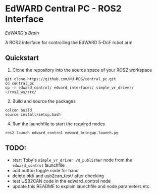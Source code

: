 # EdWARD Central PC - ROS2 Interface
*EdWARD's Brain*

A ROS2 interface for controlling the EdWARD 5-DoF robot arm

## Quickstart
1. Clone the repository into the source space of your ROS2 workspace
```
git clone https://github.com/NU-RDS/central_pc.git
cd central_pc
cp -r edward_control/ edward_interfaces/ simple_vr_driver/ ~/ros2_ws/src/
```
2. Build and source the packages
```
colcon build
source install/setup.bash
```
4. Run the launchfile to start the required nodes
```
ros2 launch edward_control edward_bringup.launch.py
```


## TODO:
- start Toby's `simple_vr_driver VR_publisher` node from the `edward_control` launchfile
- add button toggle code for hand
- delete old/ and usb2can_test/ after checking
- test USB2CAN code in the edward_control node
- update this README to explain launchfile and node parameters etc.


